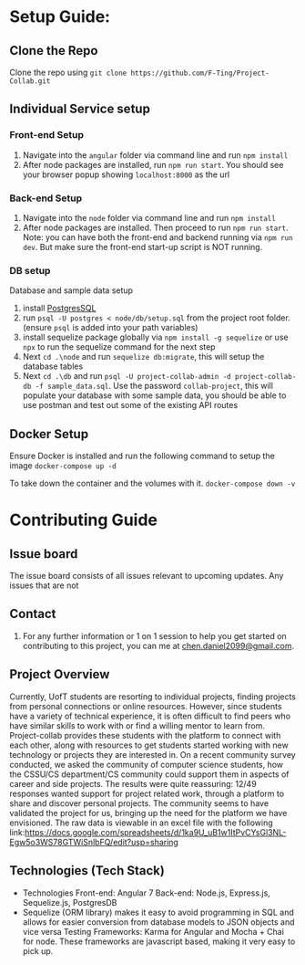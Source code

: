# Setup Guide:

## Clone the Repo
Clone the repo using `git clone https://github.com/F-Ting/Project-Collab.git`

## Individual Service setup
### Front-end Setup
1. Navigate into the `angular` folder via command line and run `npm install` 
2. After node packages are installed, run `npm run start`. You should see your browser popup showing `localhost:8000` as the url

### Back-end Setup
1. Navigate into the `node` folder via command line and run `npm install` 
2. After node packages are installed. Then proceed to run `npm run start`.
Note: you can have both the front-end and backend running via `npm run dev`. But make sure the front-end start-up script is NOT running.


### DB setup
Database and sample data setup
1. install [PostgresSQL](https://www.postgresql.org/) 
2. run `psql -U postgres < node/db/setup.sql` from the project root folder. (ensure `psql` is added into your path variables)
3. install sequelize package globally via `npm install -g sequelize` or use `npx` to run the sequelize command for the next step
4. Next `cd .\node` and run `sequelize db:migrate`, this will setup the database tables
5. Next `cd .\db` and run `psql -U project-collab-admin -d project-collab-db -f sample_data.sql`. Use the password `collab-project`, this will populate your database with some sample data, you should be able to use postman and test out some of the  existing API routes

## Docker Setup
Ensure Docker is installed and run the following command to setup the image
`docker-compose up -d`

To take down the container and the volumes with it.
`docker-compose down -v`

# Contributing Guide

## Issue board
The issue board consists of all issues relevant to upcoming updates. Any issues that are not 

## Contact
1. For any further information or 1 on 1 session to help you get started on contributing to this project, you can me at chen.daniel2099@gmail.com.

## Project Overview
Currently, UofT students are resorting to individual projects, finding projects from personal connections or online resources. However, since students have a variety of technical experience, it is often difficult to find peers who have similar skills to work with or find a willing mentor to learn from. Project-collab provides these students with the platform to connect with each other, along with resources to get students started working with new technology or projects they are interested in.
On a recent community survey conducted, we asked the community of computer science students, how the CSSU/CS department/CS community could support them in aspects of career and side projects. The results were quite reassuring: 12/49 responses wanted support for project related work, through a platform to share and discover personal projects. The community seems to have validated the project for us, bringing up the need for the platform we have envisioned.
The raw data is viewable in an excel file with the following link:https://docs.google.com/spreadsheets/d/1ka9U_uB1w1ItPvCYsGl3NL-Egw5o3WS78GTWiSnlbFQ/edit?usp=sharing


## Technologies (Tech Stack)
- Technologies
Front-end: Angular 7 
Back-end: Node.js, Express.js, Sequelize.js, PostgresDB
- Sequelize (ORM library) makes it easy to avoid programming in SQL and allows for easier conversion from database models to JSON objects and vice versa
Testing Frameworks: Karma for Angular and Mocha + Chai for node. These frameworks are javascript based, making it very easy to pick up.